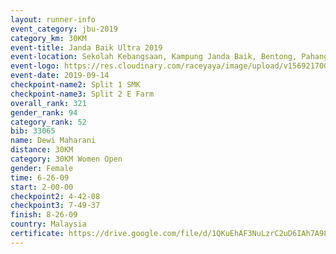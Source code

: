 ```yaml
---
layout: runner-info 
event_category: jbu-2019 
category_km: 30KM 
event-title: Janda Baik Ultra 2019
event-location: Sekolah Kebangsaan, Kampung Janda Baik, Bentong, Pahang, Malaysia 
event-logo: https://res.cloudinary.com/raceyaya/image/upload/v1569217009/logo/janda-baik_vch1pc.jpg 
event-date: 2019-09-14 
checkpoint-name2: Split 1 SMK 
checkpoint-name3: Split 2 E Farm 
overall_rank: 321
gender_rank: 94
category_rank: 52
bib: 33065
name: Dewi Maharani
distance: 30KM
category: 30KM Women Open
gender: Female
time: 6-26-09
start: 2-00-00
checkpoint2: 4-42-08
checkpoint3: 7-49-37
finish: 8-26-09
country: Malaysia
certificate: https://drive.google.com/file/d/1QKuEhAF3NuLzrC2uD6IAh7A98VsBFmAj/view?usp=sharing
---
```

